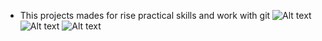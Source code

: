 * This projects mades for rise practical skills and work with git
![Alt text](https://i.ibb.co/2ZyFpHZ/1.png "Optional title")
 ![Alt text](https://i.ibb.co/CmKfrBB/screen-1.png "Optional title")
  ![Alt text](https://i.ibb.co/TcxrNbB/sett.png "Optional title")
